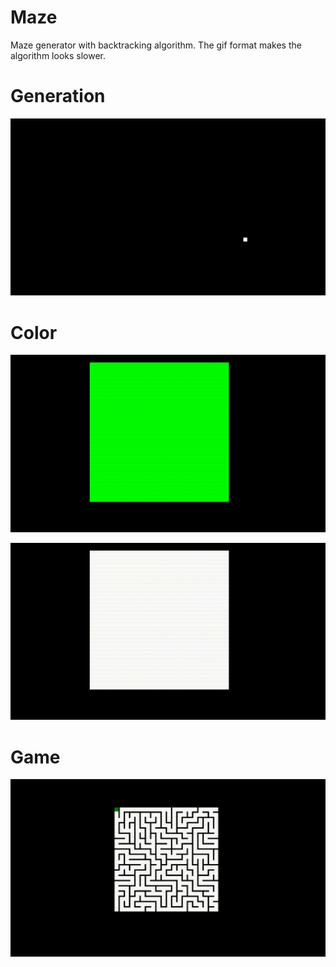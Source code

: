 # Maze
Maze generator with backtracking algorithm. The gif format makes the algorithm looks slower.

# Generation 

![](readmeImages/generationExample.gif)

# Color

![](readmeImages/colorExample1.gif)


![](readmeImages/colorExample2.gif)

# Game

![](readmeImages/gameExample.gif)
